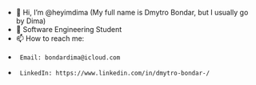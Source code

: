 - 👋 Hi, I’m @heyimdima (My full name is Dmytro Bondar, but I usually go by Dima)
- 🌱 Software Engineering Student
- 📫 How to reach me:
-      Email: bondardima@icloud.com
-      LinkedIn: https://www.linkedin.com/in/dmytro-bondar-/

<!---
further addition to this document should contain: 
- LinkedIn
- Personal website link
- Business inquaries email
- Information about my biggest projects in the title
--->
